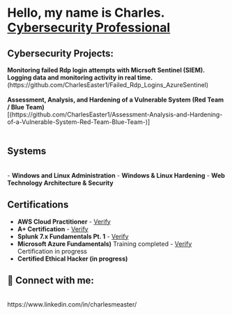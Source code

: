 <h1>Hello, my name is Charles. <br>
<a href="linkedin.com/in/charlesmeaster">Cybersecurity Professional</a>

<h2>Cybersecurity Projects:</h2>
<b>Monitoring failed Rdp login attempts with Micrsoft Sentinel (SIEM). Logging data and monitoring activity in real time.</b>  <br>        (https://github.com/CharlesEaster1/Failed_Rdp_Logins_AzureSentinel)
  <br>
  <br>
<b>Assessment, Analysis, and Hardening of a Vulnerable System (Red Team / Blue Team)</b><br>
[(https://github.com/CharlesEaster1/Assessment-Analysis-and-Hardening-of-a-Vulnerable-System-Red-Team-Blue-Team-)]
  <br>
  <br>
  
<h2>Systems</h2><br>
- <b>Windows and Linux Administration</b>
- <b>Windows & Linux Hardening</b>
- <b>Web Technology Architecture & Security</b>
  
<h2>Certifications</h2>

- <b>AWS Cloud Practitioner</b> - [Verify](https://www.credly.com/badges/99db585d-a78a-48a1-97e2-cb2dc9d4ca7c/public_url) 
- <b>A+ Certification</b> - [Verify](https://www.credly.com/badges/8b5c95fa-bccb-422f-8052-b1b3deb5a6bc/linked_in_profile)  
- <b>Splunk 7.x Fundamentals Pt. 1</b> - [Verify](https://education.splunk.com/award/completion/22830d48-5c61-3e69-829c-12a33c67a5c9/view-ext)
- <b>Microsoft Azure Fundamentals)</b> Training completed - [Verify](https://i.imgur.com/t2v5VUx.png) Certification in progress
- <b>Certified Ethical Hacker (in progress)</b>



<h2> 🤳 Connect with me:</h2>
<br>
https://www.linkedin.com/in/charlesmeaster/


<!--

Here are some ideas to get you started:

- 🔭 I’m currently working on ...
- 🌱 I’m currently learning ...
- 👯 I’m looking to collaborate on ...
- 🤔 I’m looking for help with ...
- 💬 Ask me about ...
- 📫 How to reach me: ...
- 😄 Pronouns: ...
- ⚡ Fun fact: ...
-->
